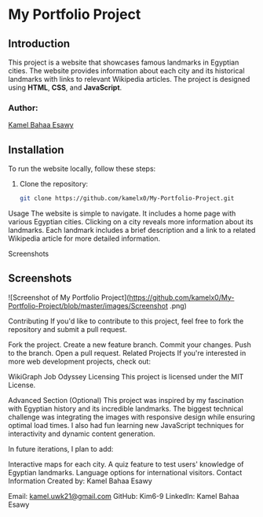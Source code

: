 # My Portfolio Project

## Introduction
This project is a website that showcases famous landmarks in Egyptian cities. The website provides information about each city and its historical landmarks with links to relevant Wikipedia articles. The project is designed using **HTML**, **CSS**, and **JavaScript**.

### Author:
[Kamel Bahaa Esawy](https://eg.linkedin.com/in/kamel-l-6b2513292)

## Installation
To run the website locally, follow these steps:

1. Clone the repository:
   ```bash
   git clone https://github.com/kamelx0/My-Portfolio-Project.git

Usage
The website is simple to navigate. It includes a home page with various Egyptian cities. Clicking on a city reveals more information about its landmarks. Each landmark includes a brief description and a link to a related Wikipedia article for more detailed information.

Screenshots 
## Screenshots
![Screenshot of My Portfolio Project](https://github.com/kamelx0/My-Portfolio-Project/blob/master/images/Screenshot .png)



Contributing
If you'd like to contribute to this project, feel free to fork the repository and submit a pull request.

Fork the project.
Create a new feature branch.
Commit your changes.
Push to the branch.
Open a pull request.
Related Projects
If you're interested in more web development projects, check out:

WikiGraph
Job Odyssey
Licensing
This project is licensed under the MIT License.

Advanced Section (Optional)
This project was inspired by my fascination with Egyptian history and its incredible landmarks. The biggest technical challenge was integrating the images with responsive design while ensuring optimal load times. I also had fun learning new JavaScript techniques for interactivity and dynamic content generation.

In future iterations, I plan to add:

Interactive maps for each city.
A quiz feature to test users' knowledge of Egyptian landmarks.
Language options for international visitors.
Contact Information
Created by: Kamel Bahaa Esawy

Email: kamel.uwk21@gmail.com
GitHub: Kim6-9
LinkedIn: Kamel Bahaa Esawy

